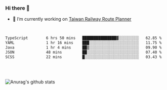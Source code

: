 ### Hi there 👋

- 🔭 I’m currently working on [Taiwan Railway Route Planner](https://github.com/Taiwan-Railway-Route-Planner)

<br/>

<!--START_SECTION:waka-->

```txt
TypeScript        6 hrs 50 mins   ███████████████▓░░░░░░░░░   62.85 %
YAML              1 hr 16 mins    ███░░░░░░░░░░░░░░░░░░░░░░   11.75 %
Java              1 hr 4 mins     ██▒░░░░░░░░░░░░░░░░░░░░░░   09.90 %
JSON              48 mins         ██░░░░░░░░░░░░░░░░░░░░░░░   07.40 %
SCSS              22 mins         █░░░░░░░░░░░░░░░░░░░░░░░░   03.43 %
```

<!--END_SECTION:waka-->

<br/>
<br/>

![Anurag's github stats](https://github-readme-stats.vercel.app/api?username=DepickereSven&show_icons=true&theme=tokyonight)



<!--
**DepickereSven/DepickereSven** is a ✨ _special_ ✨ repository because its `README.md` (this file) appears on your GitHub profile.

Here are some ideas to get you started:

- 🔭 I’m currently working on ...
- 🌱 I’m currently learning ...
- 👯 I’m looking to collaborate on ...
- 🤔 I’m looking for help with ...
- 💬 Ask me about ...
- 📫 How to reach me: ...
- 😄 Pronouns: ...
- ⚡ Fun fact: ...
-->
